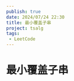 ```yaml
---
publish: true
date: 2024/07/24 22:30
title: 最小覆盖子串
project: tsalg
tags:
 - LeetCode
---
```


# 最小覆盖子串
